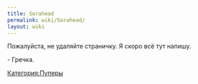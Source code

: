 ```yaml
---
title: Sorahead
permalink: wiki/Sorahead/
layout: wiki
---
```


Пожалуйста, не удаляйте страничку. Я скоро всё тут напишу.

\- Гречка.

[Категория:Пуперы](Категория:Пуперы "wikilink")
